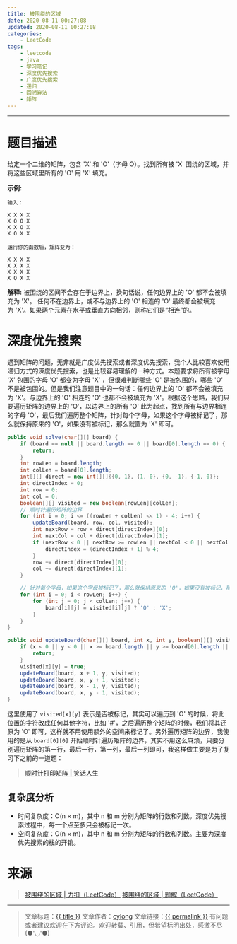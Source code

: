 ```yaml
---
title: 被围绕的区域
date: 2020-08-11 00:27:08
updated: 2020-08-11 00:27:08
categories:
    - LeetCode
tags:
    - leetcode
    - java
    - 学习笔记
    - 深度优先搜索
    - 广度优先搜索
    - 递归
    - 回溯算法
    - 矩阵
---
```

---

# 题目描述

给定一个二维的矩阵，包含 'X' 和 'O'（字母 O）。找到所有被 'X' 围绕的区域，并将这些区域里所有的 'O' 用 'X' 填充。

**示例:**
```
输入：

X X X X
X O O X
X X O X
X O X X

运行你的函数后，矩阵变为：

X X X X
X X X X
X X X X
X O X X

```
**解释:** 被围绕的区间不会存在于边界上，换句话说，任何边界上的 'O' 都不会被填充为 'X'。 任何不在边界上，或不与边界上的 'O' 相连的 'O' 最终都会被填充为 'X'。如果两个元素在水平或垂直方向相邻，则称它们是“相连”的。

<!-- more -->

# 深度优先搜索

遇到矩阵的问题，无非就是广度优先搜索或者深度优先搜索，我个人比较喜欢使用递归方式的深度优先搜索，也是比较容易理解的一种方式。本题要求将所有被字母 'X' 包围的字母 'O' 都变为字母 'X' ，但很难判断哪些 'O' 是被包围的，哪些 'O' 不是被包围的。但是我们注意题目中的一句话：任何边界上的 'O' 都不会被填充为 'X'。与边界上的 'O' 相连的 'O' 也都不会被填充为 'X'。根据这个思路，我们只要遍历矩阵的边界上的 'O'，以边界上的所有 'O' 此为起点，找到所有与边界相连的字母 'O'，最后我们遍历整个矩阵，针对每个字母，如果这个字母被标记了，那么就保持原来的 'O'，如果没有被标记，那么就置为 'X' 即可。

```java
public void solve(char[][] board) {
    if (board == null || board.length == 0 || board[0].length == 0) {
        return;
    }
    int rowLen = board.length;
    int colLen = board[0].length;
    int[][] direct = new int[][]{{0, 1}, {1, 0}, {0, -1}, {-1, 0}};
    int directIndex = 0;
    int row = 0;
    int col = 0;
    boolean[][] visited = new boolean[rowLen][colLen];
    // 顺时针遍历矩阵的边界
    for (int i = 0; i <= ((rowLen + colLen) << 1) - 4; i++) {
        updateBoard(board, row, col, visited);
        int nextRow = row + direct[directIndex][0];
        int nextCol = col + direct[directIndex][1];
        if (nextRow < 0 || nextRow >= rowLen || nextCol < 0 || nextCol >= colLen) {
            directIndex = (directIndex + 1) % 4;
        }
        row += direct[directIndex][0];
        col += direct[directIndex][1];
    }

    // 针对每个字母，如果这个字母被标记了，那么就保持原来的 'O'，如果没有被标记，那么就置为 'X'。
    for (int i = 0; i < rowLen; i++) {
        for (int j = 0; j < colLen; j++) {
            board[i][j] = visited[i][j] ? 'O' : 'X';
        }
    }
}

public void updateBoard(char[][] board, int x, int y, boolean[][] visited) {
    if (x < 0 || y < 0 || x >= board.length || y >= board[0].length || visited[x][y] || board[x][y] == 'X') {
        return;
    }
    visited[x][y] = true;
    updateBoard(board, x + 1, y, visited);
    updateBoard(board, x, y + 1, visited);
    updateBoard(board, x - 1, y, visited);
    updateBoard(board, x, y - 1, visited);
}
```

这里使用了 `visited[x][y]` 表示是否被标记，其实可以遍历到 'O' 的时候，将此位置的字符改成任何其他字符，比如 '#'，之后遍历整个矩阵的时候，我们将其还原为 'O' 即可，这样就不用使用额外的空间来标记了。另外遍历矩阵的边界，我使用的是从 `board[0][0]` 开始顺时针遍历矩阵的边界，其实不用这么麻烦，只要分别遍历矩阵的第一行，最后一行，第一列，最后一列即可，我这样做主要是为了复习下之前的一道题：
> [顺时针打印矩阵 | 笑话人生][3]

## 复杂度分析

* 时间复杂度：O(n × m)，其中 n 和 m 分别为矩阵的行数和列数。深度优先搜索过程中，每一个点至多只会被标记一次。
* 空间复杂度：O(n × m)，其中 n 和 m 分别为矩阵的行数和列数。主要为深度优先搜索的栈的开销。

# 来源
> [被围绕的区域 | 力扣（LeetCode）][1]
> [被围绕的区域 | 题解（LeetCode）][2]

---

> 文章标题：<a href='{{ permalink }}' title='{{ title }}' >{{ title }}</a>
> 文章作者：[cylong](http://www.cylong.com/about/ "cylong")
> 文章链接：<a href='{{ permalink }}' title='{{ title }}' >{{ permalink }}</a>
> 有问题或者建议欢迎在下方评论。欢迎转载、引用，但希望标明出处，感激不尽(●'◡'●)

[1]: https://leetcode-cn.com/problems/surrounded-regions/ "被围绕的区域 | 力扣（LeetCode）"
[2]: https://leetcode-cn.com/problems/surrounded-regions/solution/bei-wei-rao-de-qu-yu-by-leetcode-solution/ "被围绕的区域 | 题解（LeetCode）"
[3]: /blog/2020/06/05/shun-shi-zhen-da-yin-ju-zhen-lcof/ "顺时针打印矩阵 | 笑话人生"
